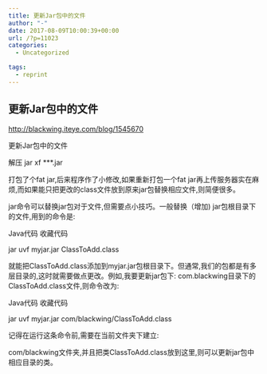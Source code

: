 ```yaml
---
title: 更新Jar包中的文件
author: "-"
date: 2017-08-09T10:00:39+00:00
url: /?p=11023
categories:
  - Uncategorized

tags:
  - reprint
---
```

## 更新Jar包中的文件
http://blackwing.iteye.com/blog/1545670

更新Jar包中的文件

解压 jar xf \***.jar

打包了个fat jar,后来程序作了小修改,如果重新打包一个fat jar再上传服务器实在麻烦,而如果能只把更改的class文件放到原来jar包替换相应文件,则简便很多。

jar命令可以替换jar包对于文件,但需要点小技巧。一般替换（增加) jar包根目录下的文件,用到的命令是: 
  
Java代码 收藏代码
  
jar uvf myjar.jar ClassToAdd.class

就能把ClassToAdd.class添加到myjar.jar包根目录下。但通常,我们的包都是有多层目录的,这时就需要做点更改。例如,我要更新jar包下: com.blackwing目录下的ClassToAdd.class文件,则命令改为: 
  
Java代码 收藏代码
  
jar uvf myjar.jar com/blackwing/ClassToAdd.class

记得在运行这条命令前,需要在当前文件夹下建立: 
  
com/blackwing文件夹,并且把类ClassToAdd.class放到这里,则可以更新jar包中相应目录的类。